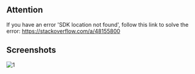 ## Attention
If you have an error 'SDK location not found', follow this link to solve the error: https://stackoverflow.com/a/48155800

## Screenshots
![1](https://github.com/ducdungbui1712/MusicApplicationAndroid/assets/123966272/46f149c2-802e-490c-a505-f638a74f3a8e)





